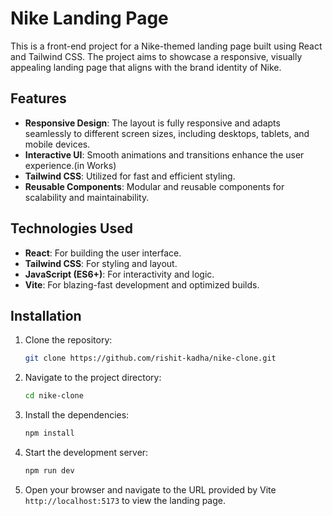 # Nike Landing Page

This is a front-end project for a Nike-themed landing page built using React and Tailwind CSS. The project aims to showcase a responsive, visually appealing landing page that aligns with the brand identity of Nike.

## Features

- **Responsive Design**: The layout is fully responsive and adapts seamlessly to different screen sizes, including desktops, tablets, and mobile devices.
- **Interactive UI**: Smooth animations and transitions enhance the user experience.(in Works)
- **Tailwind CSS**: Utilized for fast and efficient styling.
- **Reusable Components**: Modular and reusable components for scalability and maintainability.

## Technologies Used

- **React**: For building the user interface.
- **Tailwind CSS**: For styling and layout.
- **JavaScript (ES6+)**: For interactivity and logic.
- **Vite**: For blazing-fast development and optimized builds.

## Installation

1. Clone the repository:
   ```bash
   git clone https://github.com/rishit-kadha/nike-clone.git
   ```
2. Navigate to the project directory:
   ```bash
   cd nike-clone
   ```
3. Install the dependencies:
   ```bash
   npm install
   ```
4. Start the development server:
   ```bash
   npm run dev
   ```
5. Open your browser and navigate to the URL provided by Vite `http://localhost:5173` to view the landing page.

